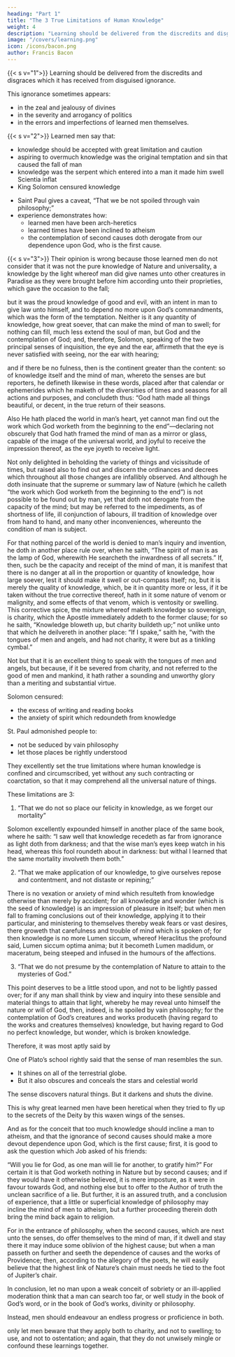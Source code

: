```yaml
---
heading: "Part 1"
title: "The 3 True Limitations of Human Knowledge"
weight: 4
description: "Learning should be delivered from the discredits and disgraces which it has received from disguised ignorance"
image: "/covers/learning.png"
icon: /icons/bacon.png
author: Francis Bacon
---
```




{{< s v="1">}} <!-- In the entrance to the former of these—to clear the way and, as it were, to make silence, to have the true testimonies concerning the dignity of learning to be better heard, without the interruption of tacit objections—I think --> Learning should be delivered from the discredits and disgraces which it has received from disguised ignorance. 

This ignorance sometimes appears:
- in the zeal and jealousy of divines
- in the severity and arrogancy of politics
- in the errors and imperfections of learned men themselves.


{{< s v="2">}} Learned men say that:
- knowledge should be accepted with great limitation and caution
- aspiring to overmuch knowledge was the original temptation and sin that caused the fall of man
- knowledge was the serpent which entered into a man it made him swell Scientia inflat
- King Solomon censured knowledge
<!-- , “That there is no end of making books, and that much reading is weariness of the flesh;” and again in another place, “That in spacious knowledge there is much contristation, and that he that increaseth knowledge increaseth anxiety;”  -->
- Saint Paul gives a caveat, “That we be not spoiled through vain philosophy;” 
- experience demonstrates how:
  - learned men have been arch-heretics
  - learned times have been inclined to atheism
  - the contemplation of second causes doth derogate from our dependence upon God, who is the first cause.


{{< s v="3">}} Their opinion is wrong because those learned men do not consider that it was not the pure knowledge of Nature and universality, a knowledge by the light whereof man did give names unto other creatures in Paradise as they were brought before him according unto their proprieties, which gave the occasion to the fall; 

but it was the proud knowledge of good and evil, with an intent in man to give law unto himself, and to depend no more upon God’s commandments, which was the form of the temptation.  Neither is it any quantity of knowledge, how great soever, that can make the mind of man to swell; for nothing can fill, much less extend the soul of man, but God and the contemplation of God; and, therefore, Solomon, speaking of the two principal senses of inquisition, the eye and the ear, affirmeth that the eye is never satisfied with seeing, nor the ear with hearing;

and if there be no fulness, then is the continent greater than the content: so of knowledge itself and the mind of man, whereto the senses are but reporters, he defineth likewise in these words, placed after that calendar or ephemerides which he maketh of the diversities of times and seasons for all actions and purposes, and concludeth thus: “God hath made all things beautiful, or decent, in the true return of their seasons.  

Also He hath placed the world in man’s heart, yet cannot man find out the work which God worketh from the beginning to the end”—declaring not obscurely that God hath framed the mind of man as a mirror or glass, capable of the image of the universal world, and joyful to receive the impression thereof, as the eye joyeth to receive light. 

Not only delighted in beholding the variety of things and vicissitude of times, but raised also to find out and discern the ordinances and decrees which throughout all those changes are infallibly observed. And although he doth insinuate that the supreme or summary law of Nature (which he calleth “the work which God worketh from the beginning to the end”) is not possible to be found out by man, yet that doth not derogate from the capacity of the mind; but may be referred to the impediments, as of shortness of life, ill conjunction of labours, ill tradition of knowledge over from hand to hand, and many other inconveniences, whereunto the condition of man is subject.  

For that nothing parcel of the world is denied to man’s inquiry and invention, he doth in another place rule over, when he saith, “The spirit of man is as the lamp of God, wherewith He searcheth the inwardness of all secrets.”  If, then, such be the capacity and receipt of the mind of man, it is manifest that there is no danger at all in the proportion or quantity of knowledge, how large soever, lest it should make it swell or out-compass itself; no, but it is merely the quality of knowledge, which, be it in quantity more or less, if it be taken without the true corrective thereof, hath in it some nature of venom or malignity, and some effects of that venom, which is ventosity or swelling.  This corrective spice, the mixture whereof maketh knowledge so sovereign, is charity, which the Apostle immediately addeth to the former clause; for so he saith, “Knowledge bloweth up, but charity buildeth up;” not unlike unto that which he deilvereth in another place: “If I spake,” saith he, “with the tongues of men and angels, and had not charity, it were but as a tinkling cymbal.” 

Not but that it is an excellent thing to speak with the tongues of men and angels, but because, if it be severed from charity, and not referred to the good of men and mankind, it hath rather a sounding and unworthy glory than a meriting and substantial virtue.  

Solomon censured:
- the excess of writing and reading books
- the anxiety of spirit which redoundeth from knowledge
<!-- - the admonition of , “That we ; -->

St. Paul admonished people to:
- not be seduced by vain philosophy
- let those places be rightly understood

They excellently set the true limitations where human knowledge is confined and circumscribed, yet without any such contracting or coarctation, so that it may comprehend all the universal nature of things. 

These limitations are 3: 

1. “That we do not so place our felicity in knowledge, as we forget our mortality”

Solomon excellently expounded himself in another place of the same book, where he saith: “I saw well that knowledge recedeth as far from ignorance as light doth from darkness; and that the wise man’s eyes keep watch in his head, whereas this fool roundeth about in darkness: but withal I learned that the same mortality involveth them both.” 

2. “That we make application of our knowledge, to give ourselves repose and contentment, and not distaste or repining;”

There is no vexation or anxiety of mind which resulteth from knowledge otherwise than merely by accident; for all knowledge and wonder (which is the seed of knowledge) is an impression of pleasure in itself; but when men fall to framing conclusions out of their knowledge, applying it to their particular, and ministering to themselves thereby weak fears or vast desires, there groweth that carefulness and trouble of mind which is spoken of; for then knowledge is no more Lumen siccum, whereof Heraclitus the profound said, Lumen siccum optima anima; but it becometh Lumen madidum, or maceratum, being steeped and infused in the humours of the affections.  

3. “That we do not presume by the contemplation of Nature to attain to the mysteries of God.”

This point deserves to be a little stood upon, and not to be lightly passed over; for if any man shall think by view and inquiry into these sensible and material things to attain that light, whereby he may reveal unto himself the nature or will of God, then, indeed, is he spoiled by vain philosophy; for the contemplation of God’s creatures and works produceth (having regard to the works and creatures themselves) knowledge, but having regard to God no perfect knowledge, but wonder, which is broken knowledge. 


Therefore, it was most aptly said by 

One of Plato’s school rightly said that the sense of man resembles the sun. 
- It shines on all of the terrestrial globe.
- But it also obscures and conceals the stars and celestial world

The sense discovers natural things. But it darkens and shuts the divine.  

This is why great learned men have been heretical when they tried to fly up to the secrets of the Deity by this waxen wings of the senses.

And as for the conceit that too much knowledge should incline a man to atheism, and that the ignorance of second causes should make a more devout dependence upon God, which is the first cause; first, it is good to ask the question which Job asked of his friends: 

“Will you lie for God, as one man will lie for another, to gratify him?”  For certain it is that God worketh nothing in Nature but by second causes; and if they would have it otherwise believed, it is mere imposture, as it were in favour towards God, and nothing else but to offer to the Author of truth the unclean sacrifice of a lie.  But further, it is an assured truth, and a conclusion of experience, that a little or superficial knowledge of philosophy may incline the mind of men to atheism, but a further proceeding therein doth bring the mind back again to religion. 

For in the entrance of philosophy, when the second causes, which are next unto the senses, do offer themselves to the mind of man, if it dwell and stay there it may induce some oblivion of the highest cause; but when a man passeth on further and seeth the dependence of causes and the works of Providence; then, according to the allegory of the poets, he will easily believe that the highest link of Nature’s chain must needs he tied to the foot of Jupiter’s chair.  

In conclusion, let no man upon a weak conceit of sobriety or an ill-applied moderation think that a man can search too far, or well study in the book of God’s word, or in the book of God’s works, divinity or philosophy. 

Instead, men should endeavour an endless progress or proficience in both. 

only let men beware that they apply both to charity, and not to swelling; to use, and not to ostentation; and again, that they do not unwisely mingle or confound these learnings together.
